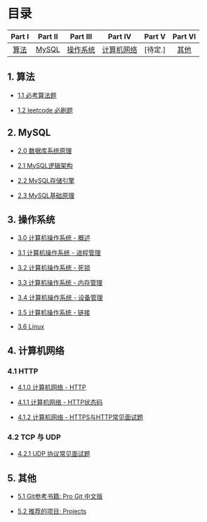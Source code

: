 # 目录

| Part Ⅰ | Part Ⅱ | Part Ⅲ | Part Ⅳ | Part Ⅴ | Part Ⅵ 
| :--------: | :---------: | :---------: | :---------: | :---------: | :---------: |
|[算法](#1-算法) | [MySQL](#2-MySQL)|[操作系统](#3-操作系统)|[计算机网络](#4-计算机网络)|[待定.]|[其他](#5-其他)

## 1. 算法
- [1.1 必考算法题](./Algorithms)  

- [1.2 leetcode 必刷题](./Algorithms/LeetCode/)

## 2. MySQL
- [2.0 数据库系统原理](./MySQL/Principles_of_Database_System.md)  

- [2.1 MySQL逻辑架构](./MySQL/mysql_arch.md)  

- [2.2 MySQL存储引擎](./MySQL/mysql_engine.md)

- [2.3 MySQL基础原理](./MySQL/Basic_Principles_of_Mysql.md)
## 3. 操作系统

- [3.0 计算机操作系统 - 概述](./OS/overview.md)

- [3.1 计算机操作系统 - 进程管理](./OS/Process_Management.md)

- [3.2 计算机操作系统 - 死锁](./OS/deadlock.md)

- [3.3 计算机操作系统 - 内存管理](./OS/Memory_Management.md)

- [3.4 计算机操作系统 - 设备管理](./OS/Device_Management.md)

- [3.5 计算机操作系统 - 链接](./OS/link.md)

- [3.6 Linux](./OS/Linux.md)

## 4. 计算机网络
### 4.1 HTTP
- [4.1.0 计算机网络 - HTTP](./Network/HTTP.md)

- [4.1.1 计算机网络 - HTTP状态码](./Network/StatusCode.md)

- [4.1.2 计算机网络 - HTTPS与HTTP常见面试题](./Network/HTTPS与HTTP.md)

### 4.2 TCP 与 UDP
- [4.2.1 UDP 协议常见面试题](./Network/UDP.md)

## 5. 其他

- [5.1 Git参考书籍: Pro Git 中文版](http://iissnan.com/progit/)    

- [5.2 推荐的项目: Projects](./assets/Projects.md)


